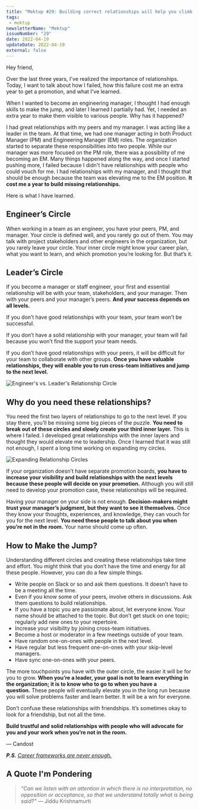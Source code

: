 ```yaml
---
title: "Mektup #29: Building correct relationships will help you climb the Ladder"
tags:
 - mektup
newsletterName: "Mektup"
issueNumber: "29"
date: 2022-04-19
updateDate: 2022-04-19
external: false
---
```



Hey friend,

Over the last three years, I've realized the importance of relationships. Today, I want to talk about how I failed, how this failure cost me an extra year to get a promotion, and what I've learned.

When I wanted to become an engineering manager, I thought I had enough skills to make the jump, and later I learned I partially had. Yet, I needed an extra year to make them visible to various people. Why has it happened?

I had great relationships with my peers and my manager. I was acting like a leader in the team. At that time, we had one manager acting in both Product Manager (PM) and Engineering Manager (EM) roles. The organization started to separate these responsibilities into two people. While our manager was more focused on the PM role, there was a possibility of me becoming an EM. Many things happened along the way, and once I started pushing more, I failed because I didn't have relationships with people who could vouch for me. I had relationships with my manager, and I thought that should be enough because the team was elevating me to the EM position. **It cost me a year to build missing relationships.**

Here is what I have learned.

## Engineer’s Circle

When working in a team as an engineer, you have your peers, PM, and manager. Your circle is defined well, and you rarely go out of them. You may talk with project stakeholders and other engineers in the organization, but you rarely leave your circle. Your inner circle might know your career plan, what you want to learn, and which promotion you’re looking for. But that’s it.

## Leader’s Circle

If you become a manager or staff engineer, your first and essential relationship will be with your team, stakeholders, and your manager. Then with your peers and your manager’s peers. **And your success depends on all levels.**

If you don’t have good relationships with your team, your team won’t be successful.

If you don’t have a solid relationship with your manager, your team will fail because you won’t find the support your team needs.

If you don’t have good relationships with your peers, it will be difficult for your team to collaborate with other groups. **Once you have valuable relationships, they will enable you to run cross-team initiatives and jump to the next level.**

![Engineer's vs. Leader's Relationship Circle](/images/content/newsletter/Engineers-vs-leaders-relationship-circle.png)

## Why do you need these relationships?

You need the first two layers of relationships to go to the next level. If you stay there, you’ll be missing some big pieces of the puzzle. **You need to break out of these circles and slowly create your third inner layer.** This is where I failed. I developed great relationships with the inner layers and thought they would elevate me to leadership. Once I learned that it was still not enough, I spent a long time working on expanding my circles.

![Expanding Relationship Circles](/images/content/newsletter/expanding-relationship-circle.png)

If your organization doesn’t have separate promotion boards, **you have to increase your visibility and build relationships with the next levels because these people will decide on your promotion.** Although you will still need to develop your promotion case, these relationships will be required.

Having your manager on your side is not enough. **Decision-makers might trust your manager’s judgment, but they want to see it themselves.** Once they know your thoughts, experiences, and knowledge, they can vouch for you for the next level. **You need these people to talk about you when you’re not in the room.** Your name should come up often.

## How to Make the Jump?

Understanding different circles and creating these relationships take time and effort. You might think that you don’t have the time and energy for all these people. However, you can do a few simple things.

- Write people on Slack or so and ask them questions. It doesn’t have to be a meeting all the time.
- Even if you know some of your peers, involve others in discussions. Ask them questions to build relationships.
- If you have a topic you are passionate about, let everyone know. Your name should be attached to the topic. But don’t get stuck on one topic; regularly add new ones to your repertoire.
- Increase your visibility by joining cross-team initiatives.
- Become a host or moderator in a few meetings outside of your team.
- Have random one-on-ones with people in the next level.
- Have regular but less frequent one-on-ones with your skip-level managers.
- Have sync one-on-ones with your peers.

The more touchpoints you have with the outer circle, the easier it will be for you to grow. **When you’re a leader, your goal is not to learn everything in the organization; it is to know who to go to when you have a question.** These people will eventually elevate you in the long run because you will solve problems faster and learn better. It will be a win for everyone.

Don’t confuse these relationships with friendships. It’s sometimes okay to look for a friendship, but not all the time.

**Build trustful and solid relationships with people who will advocate for you and your work when you’re not in the room.**

— Candost

_**P.S.** [Career frameworks are never enough.](/the-good-the-bad-and-the-ugly-of-career-ladders-and-frameworks/)_

## A Quote I'm Pondering

> _"Can we listen with an attention in which there is no interpretation, no opposition or acceptance, so that we understand totally what is being said?"_
> — Jiddu Krishnamurti